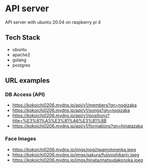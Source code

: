 # API server
API server with ubuntu 20.04 on raspberry pi 4

## Tech Stack
- ubuntu
- apache2
- golang
- postgres

## URL examples

### DB Access (API)
- https://kokoichi0206.mydns.jp/api/v1/members?gn=nogizaka
- https://kokoichi0206.mydns.jp/api/v1/songs?gn=nogizaka
- https://kokoichi0206.mydns.jp/api/v1/positions?title=%E3%81%A3%E3%81%A6%E3%81%8B
- https://kokoichi0206.mydns.jp/api/v1/formations?gn=hinatazaka

### Face Images
- https://kokoichi0206.mydns.jp/imgs/nogi/iwamotorenka.jpeg
- https://kokoichi0206.mydns.jp/imgs/sakura/fujiyoshikarin.jpeg
- https://kokoichi0206.mydns.jp/imgs/hinata/matsudakonoka.jpeg
